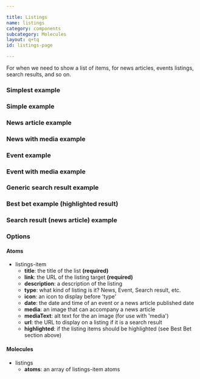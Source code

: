 ```yaml
---

title: Listings
name: listings
category: components
subcategory: Molecules
layout: q+tq
id: listings-page

---
```



<div class="lead"><p>For when we need to show a list of items, for news articles, events listings, search results, and so on.</p></div>

### Simplest example

<script>
component("listings", { "atoms": [
  { "listings-item": {
    title: "An example listing",
    link: "#"
  } }
]});
</script>

### Simple example

<script>
component("listings", { "atoms": [
  { "listings-item": {
    title: "An example listing",
    description: "A description of some sort which gives the reader an idea of what the listing is about.",
    link: "#"
  } }
]});
</script>

### News article example

<script>
component("listings", { "atoms": [
  { "listings-item": {
    type: "news",
    icon: "newspaper-o",
    date: "27 January 2018",
    title: "An example news listing",
    description: "A description of some sort which gives the reader an idea of what the listing is about.",
    link: "#"
  } }
]});
</script>

### News with media example

<script>
component("listings", { "atoms": [
  { "listings-item": {
    type: "news",
    icon: "newspaper-o",
    date: "27 January 2018",
    title: "An example news listing",
    media: {
      object: "traffic-thumbnail.jpg",
      text: "Vehicle for success"
    },
    description: "A description of some sort which gives the reader an idea of what the listing is about. A major public lecture in York's historic Merchant Adventurers' Hall will explore the explosive and exciting combination of the visual arts and the sport of wrestling.",
    link: "#"
  } }
]});
</script>

### Event example

<script>
component("listings", { "atoms": [
  { "listings-item": {
    type: "event",
    icon: "calendar-o",
    date: "6 February 2018 10:00am",
    title: "An example event listing",
    description: "A description of some sort of event that is happening somewhere and is about something.",
    link: "#"
  } }
]});
</script>

### Event with media example

<script>
component("listings", { "atoms": [
  { "listings-item": {
    type: "event",
    icon: "calendar-o",
    date: "6 February 2018 10:00am",
    title: "An example news listing",
    media: {
      object: "traffic-thumbnail.jpg",
      text: "Vehicle for success"
    },
    description: "A description of some sort which gives the reader an idea of what the listing is about.",
    link: "#"
  } }
]});
</script>

### Generic search result example

<script>
component("listings", { "atoms": [
  { "listings-item": {
    title: "Art on campus - About the University",
    description: "From the Norman Rea Gallery to the various sculptures, the campus at York provides a wide variety of art, in all its forms.",
    link: "#",
    url: "  york.ac.uk/about/campus/art/"
  } }
]});
</script>

### Best bet example (highlighted result)

<script>
component("listings", { "atoms": [
  { "listings-item": {
      title: "Art on campus - About the University",
      description: "From the Norman Rea Gallery to the various sculptures, the campus at York provides a wide variety of art, in all its forms.",
      link: "#",
      url: "  york.ac.uk/about/campus/art/",
      highlighted: true
  } }
]});
</script>

### Search result (news article) example

<script>
component("listings", { "atoms": [
  { "listings-item": {
    type: "news",
    icon: "newspaper-o",
    date: "27 January 2018",
    title: "Wrestling with art",
    description: "A major public lecture in York's historic Merchant Adventurers' Hall will explore the explosive and exciting combination of the visual arts and the sport of wrestling.",
    link: "#",
    url: "  york.ac.uk/news-and-events/news/2012/events/wrestling-with-art/"
  } }
]});
</script>


### Options

#### Atoms

* listings-item
  * **title**: the title of the list **(required)**
  * **link**: the URL of the listing target **(required)**
  * **description**: a description of the listing
  * **type**: what kind of listing is it?  News, Event, Search result, etc.
  * **icon**: an icon to display before 'type'
  * **date**: the date and time of an event or a news article published date
  * **media**: an image that can accompany a news article
  * **mediaText**: alt text for the an image (for use with 'media')
  * **url**: the URL to display on a listing if it is a search result
  * **highlighted**: if the listing items should be highlighted (see Best Bet section above)

#### Molecules

* listings
  * **atoms**: an array of listings-item atoms
